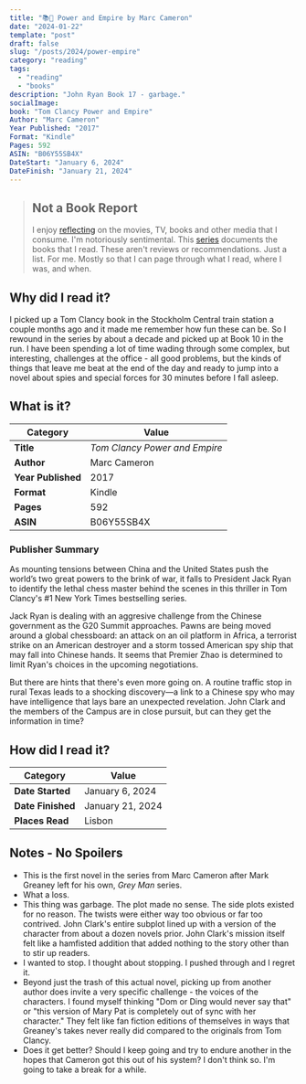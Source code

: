 ```yaml
---
title: "📚🪫 Power and Empire by Marc Cameron"
date: "2024-01-22"
template: "post"
draft: false
slug: "/posts/2024/power-empire"
category: "reading"
tags:
  - "reading"
  - "books"
description: "John Ryan Book 17 - garbage."
socialImage:
book: "Tom Clancy Power and Empire"
Author: "Marc Cameron"
Year Published: "2017"
Format: "Kindle"
Pages: 592
ASIN: "B06Y55SB4X"
DateStart: "January 6, 2024"
DateFinish: "January 21, 2024"
---
```


> ## Not a Book Report
> I enjoy [reflecting](https://blog.samrhea.com/posts/2019/analyze-media-habits) on the movies, TV, books and other media that I consume. I'm notoriously sentimental. This [series](https://blog.samrhea.com/category/walkthrough) documents the books that I read. These aren't reviews or recommendations. Just a list. For me. Mostly so that I can page through what I read, where I was, and when.

## Why did I read it?
I picked up a Tom Clancy book in the Stockholm Central train station a couple months ago and it made me remember how fun these can be. So I rewound in the series by about a decade and picked up at Book 10 in the run. I have been spending a lot of time wading through some complex, but interesting, challenges at the office - all good problems, but the kinds of things that leave me beat at the end of the day and ready to jump into a novel about spies and special forces for 30 minutes before I fall asleep.

## What is it?
|Category|Value|
|---|---|
|**Title**|*Tom Clancy Power and Empire*|
|**Author**|Marc Cameron|
|**Year Published**|2017|
|**Format**|Kindle|
|**Pages**|592|
|**ASIN**|B06Y55SB4X|

### Publisher Summary

As mounting tensions between China and the United States push the world’s two great powers to the brink of war, it falls to President Jack Ryan to identify the lethal chess master behind the scenes in this thriller in Tom Clancy's #1 New York Times bestselling series.

Jack Ryan is dealing with an aggresive challenge from the Chinese government as the G20 Summit approaches. Pawns are being moved around a global chessboard: an attack on an oil platform in Africa, a terrorist strike on an American destroyer and a storm tossed American spy ship that may fall into Chinese hands. It seems that Premier Zhao is determined to limit Ryan's choices in the upcoming negotiations.

But there are hints that there's even more going on. A routine traffic stop in rural Texas leads to a shocking discovery—a link to a Chinese spy who may have intelligence that lays bare an unexpected revelation. John Clark and the members of the Campus are in close pursuit, but can they get the information in time?

## How did I read it?
|Category|Value|
|---|---|
|**Date Started**|January 6, 2024|
|**Date Finished**|January 21, 2024|
|**Places Read**|Lisbon|

## Notes - No Spoilers
* This is the first novel in the series from Marc Cameron after Mark Greaney left for his own, *Grey Man* series.
* What a loss.
* This thing was garbage. The plot made no sense. The side plots existed for no reason. The twists were either way too obvious or far too contrived. John Clark's entire subplot lined up with a version of the character from about a dozen novels prior. John Clark's mission itself felt like a hamfisted addition that added nothing to the story other than to stir up readers.
* I wanted to stop. I thought about stopping. I pushed through and I regret it.
* Beyond just the trash of this actual novel, picking up from another author does invite a very specific challenge - the voices of the characters. I found myself thinking "Dom or Ding would never say that" or "this version of Mary Pat is completely out of sync with her character." They felt like fan fiction editions of themselves in ways that Greaney's takes never really did compared to the originals from Tom Clancy.
* Does it get better? Should I keep going and try to endure another in the hopes that Cameron got this out of his system? I don't think so. I'm going to take a break for a while.
